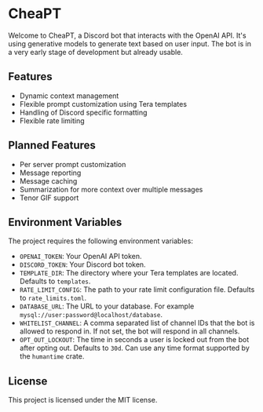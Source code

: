 # CheaPT

Welcome to CheaPT, a Discord bot that interacts with the OpenAI API.
It's using generative models to generate text based on user input.
The bot is in a very early stage of development but already usable.

## Features

- Dynamic context management
- Flexible prompt customization using Tera templates
- Handling of Discord specific formatting
- Flexible rate limiting

## Planned Features
- Per server prompt customization
- Message reporting
- Message caching
- Summarization for more context over multiple messages
- Tenor GIF support

## Environment Variables

The project requires the following environment variables:

- `OPENAI_TOKEN`: Your OpenAI API token.
- `DISCORD_TOKEN`: Your Discord bot token.
- `TEMPLATE_DIR`: The directory where your Tera templates are located. Defaults to `templates`.
- `RATE_LIMIT_CONFIG`: The path to your rate limit configuration file. Defaults to `rate_limits.toml`.
- `DATABASE_URL`: The URL to your database. For example `mysql://user:password@localhost/database`.
- `WHITELIST_CHANNEL`: A comma separated list of channel IDs that the bot is allowed to respond in. If not set, the bot will respond in all channels.
- `OPT_OUT_LOCKOUT`: The time in seconds a user is locked out from the bot after opting out. Defaults to `30d`. Can use any time format supported by the `humantime` crate.


## License

This project is licensed under the MIT license.
